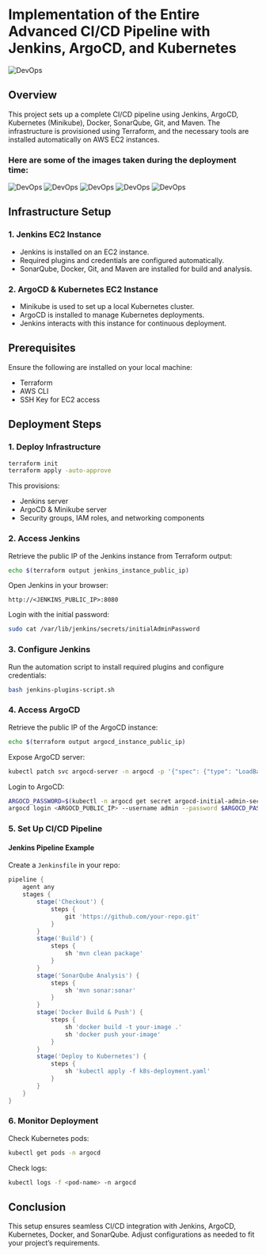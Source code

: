 # Implementation of the Entire Advanced CI/CD Pipeline with Jenkins, ArgoCD, and Kubernetes


![DevOps](images/my-image.png)


## Overview
This project sets up a complete CI/CD pipeline using Jenkins, ArgoCD, Kubernetes (Minikube), Docker, SonarQube, Git, and Maven. The infrastructure is provisioned using Terraform, and the necessary tools are installed automatically on AWS EC2 instances.

### Here are some of the images taken during the deployment time:

![DevOps](images/image-01.png)
![DevOps](images/image-02.png)
![DevOps](images/image-03.png)
![DevOps](images/image-04.png)
![DevOps](images/image-05.png)

## Infrastructure Setup
### 1. Jenkins EC2 Instance
- Jenkins is installed on an EC2 instance.
- Required plugins and credentials are configured automatically.
- SonarQube, Docker, Git, and Maven are installed for build and analysis.

### 2. ArgoCD & Kubernetes EC2 Instance
- Minikube is used to set up a local Kubernetes cluster.
- ArgoCD is installed to manage Kubernetes deployments.
- Jenkins interacts with this instance for continuous deployment.

## Prerequisites
Ensure the following are installed on your local machine:
- Terraform
- AWS CLI
- SSH Key for EC2 access

## Deployment Steps

### 1. Deploy Infrastructure
```sh
terraform init
terraform apply -auto-approve
```
This provisions:
- Jenkins server
- ArgoCD & Minikube server
- Security groups, IAM roles, and networking components

### 2. Access Jenkins
Retrieve the public IP of the Jenkins instance from Terraform output:
```sh
echo $(terraform output jenkins_instance_public_ip)
```
Open Jenkins in your browser:
```
http://<JENKINS_PUBLIC_IP>:8080
```
Login with the initial password:
```sh
sudo cat /var/lib/jenkins/secrets/initialAdminPassword
```

### 3. Configure Jenkins
Run the automation script to install required plugins and configure credentials:
```sh
bash jenkins-plugins-script.sh
```

### 4. Access ArgoCD
Retrieve the public IP of the ArgoCD instance:
```sh
echo $(terraform output argocd_instance_public_ip)
```
Expose ArgoCD server:
```sh
kubectl patch svc argocd-server -n argocd -p '{"spec": {"type": "LoadBalancer"}}'
```
Login to ArgoCD:
```sh
ARGOCD_PASSWORD=$(kubectl -n argocd get secret argocd-initial-admin-secret -o jsonpath="{.data.password}" | base64 --decode)
argocd login <ARGOCD_PUBLIC_IP> --username admin --password $ARGOCD_PASSWORD
```

### 5. Set Up CI/CD Pipeline
#### Jenkins Pipeline Example
Create a `Jenkinsfile` in your repo:
```groovy
pipeline {
    agent any
    stages {
        stage('Checkout') {
            steps {
                git 'https://github.com/your-repo.git'
            }
        }
        stage('Build') {
            steps {
                sh 'mvn clean package'
            }
        }
        stage('SonarQube Analysis') {
            steps {
                sh 'mvn sonar:sonar'
            }
        }
        stage('Docker Build & Push') {
            steps {
                sh 'docker build -t your-image .'
                sh 'docker push your-image'
            }
        }
        stage('Deploy to Kubernetes') {
            steps {
                sh 'kubectl apply -f k8s-deployment.yaml'
            }
        }
    }
}
```

### 6. Monitor Deployment
Check Kubernetes pods:
```sh
kubectl get pods -n argocd
```
Check logs:
```sh
kubectl logs -f <pod-name> -n argocd
```

## Conclusion
This setup ensures seamless CI/CD integration with Jenkins, ArgoCD, Kubernetes, Docker, and SonarQube. Adjust configurations as needed to fit your project’s requirements.
